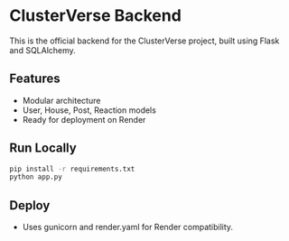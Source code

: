 # ClusterVerse Backend

This is the official backend for the ClusterVerse project, built using Flask and SQLAlchemy.

## Features

- Modular architecture
- User, House, Post, Reaction models
- Ready for deployment on Render

## Run Locally

```bash
pip install -r requirements.txt
python app.py
```

## Deploy

- Uses gunicorn and render.yaml for Render compatibility.